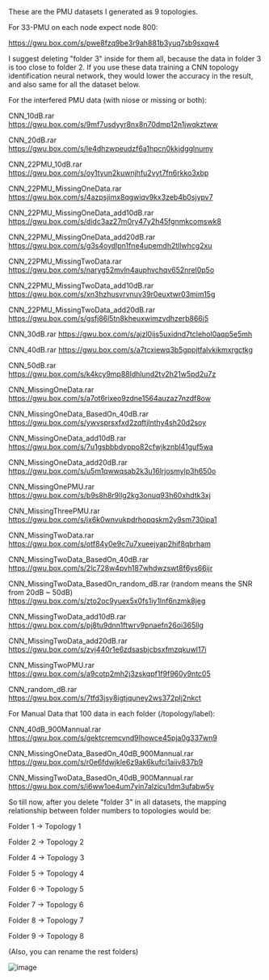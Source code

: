 These are the PMU datasets I generated as 9 topologies.

For 33-PMU on each node expect node 800:

https://gwu.box.com/s/pwe8fzq9be3r9ah881b3yuq7sb9sxqw4

I suggest deleting "folder 3" inside for them all, because the data in folder 3 is too close to folder 2. If you use these data training a CNN topology identification neural network, they would lower the accuracy in the result, and also same for all the dataset below.

For the interfered PMU data (with niose or missing or both):

CNN_10dB.rar
https://gwu.box.com/s/9mf7usdyyr8nx8n70dmp12n1jwqkztww

CNN_20dB.rar
https://gwu.box.com/s/le4dhzwpeudzf6a1hpcn0kkjdgglnumy

CNN_22PMU_10dB.rar
https://gwu.box.com/s/oy1tyun2kuwnjhfu2vyt7fn6rkko3xbp

CNN_22PMU_MissingOneData.rar
https://gwu.box.com/s/4azpsjimx8qgwiqv9kx3zeb4b0sjypv7

CNN_22PMU_MissingOneData_add10dB.rar
https://gwu.box.com/s/didc3az27m0ry47y2h45fgnmkcomswk8

CNN_22PMU_MissingOneData_add20dB.rar
https://gwu.box.com/s/g3s4oydlpn1fne4upemdh2tllwhcg2xu

CNN_22PMU_MissingTwoData.rar
https://gwu.box.com/s/naryg52mvln4auphvchqv652nrel0p5o

CNN_22PMU_MissingTwoData_add10dB.rar
https://gwu.box.com/s/xn3hzhusvrvnuv39r0euxtwr03mjm15g

CNN_22PMU_MissingTwoData_add20dB.rar
https://gwu.box.com/s/gsfj86l5tn8kheuxwimzvdhzerb866i5

CNN_30dB.rar
https://gwu.box.com/s/ajzl0ijs5uxidnd7tclehol0aqp5e5mh

CNN_40dB.rar
https://gwu.box.com/s/a7tcxiewq3b5gppjtfalvkikmxrgctkg

CNN_50dB.rar
https://gwu.box.com/s/k4kcy9mp88ldhlund2tv2h21w5pd2u7z

CNN_MissingOneData.rar
https://gwu.box.com/s/a7ot6rixeo9zdne1564auzaz7nzdf8ow

CNN_MissingOneData_BasedOn_40dB.rar
https://gwu.box.com/s/ywvsprsxfxd2zqftjlnthy4sh20d2soy

CNN_MissingOneData_add10dB.rar
https://gwu.box.com/s/7u1gsbbbdvppo82cfwjkznbl41guf5wa

CNN_MissingOneData_add20dB.rar
https://gwu.box.com/s/u5m1qwwqsab2k3u16lrjosmylp3h650o

CNN_MissingOnePMU.rar
https://gwu.box.com/s/b9s8h8r9llg2kg3onuq93h60xhdtk3xj

CNN_MissingThreePMU.rar
https://gwu.box.com/s/jx6k0wnvukpdrhopqskm2y9sm730ipa1

CNN_MissingTwoData.rar
https://gwu.box.com/s/otf84y0e9c7u7xueejyap2hif8qbrham

CNN_MissingTwoData_BasedOn_40dB.rar
https://gwu.box.com/s/2lc728w4pvh187whdwzswt8f6ys66ijr

CNN_MissingTwoData_BasedOn_random_dB.rar  (random means the SNR from 20dB ~ 50dB)
https://gwu.box.com/s/zto2oc9yuex5x0fs1iy1lnf6nzmk8jeg

CNN_MissingTwoData_add10dB.rar
https://gwu.box.com/s/pj8tu9dnn1ftwrv9pnaefn26oi365llg

CNN_MissingTwoData_add20dB.rar
https://gwu.box.com/s/zvj440r1e6zdsasbjcbsxfmzqkuwl17i

CNN_MissingTwoPMU.rar
https://gwu.box.com/s/a9cotp2mh2j3zskqpf1f9f960y9ntc05

CNN_random_dB.rar
https://gwu.box.com/s/7tfd3jsy8igtjquney2ws372plj2nkct

For Manual Data that 100 data in each folder (/topology/label):

CNN_40dB_900Mannual.rar
https://gwu.box.com/s/gektcremcvnd9lhowce45pja0g337wn9

CNN_MissingOneData_BasedOn_40dB_900Mannual.rar
https://gwu.box.com/s/r0e6fdwjkle6z9ak6kufci1aiiv837b9

CNN_MissingTwoData_BasedOn_40dB_900Mannual.rar
https://gwu.box.com/s/i6ww1oe4um7yin7alzicu1dm3ufabw5y

So till now, after you delete "folder 3" in all datasets, the mapping relationship between folder numbers to topologies would be:

Folder 1 → Topology 1


Folder 2 → Topology 2


Folder 4 → Topology 3


Folder 5 → Topology 4


Folder 6 → Topology 5


Folder 7 → Topology 6


Folder 8 → Topology 7


Folder 9 → Topology 8

(Also, you can rename the rest folders)

![image](https://raw.githubusercontent.com/liyifu93/IEEE_34_Node_Test_Feeder/master/All_8_Topologies.jpg)

